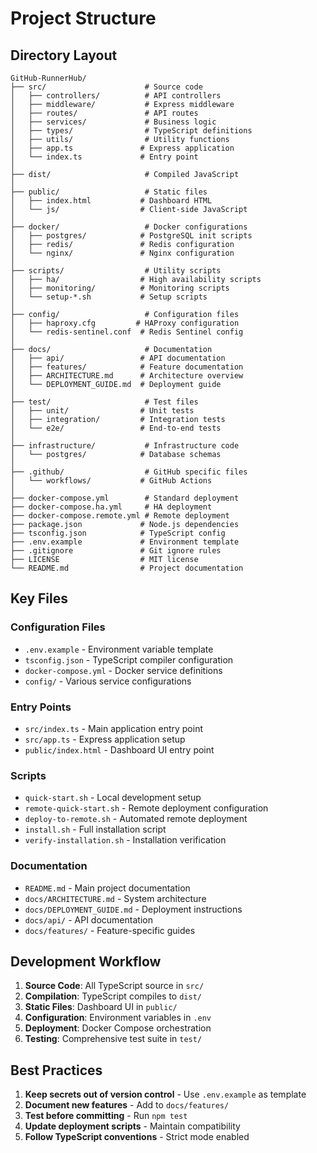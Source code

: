 # Project Structure

## Directory Layout

```
GitHub-RunnerHub/
├── src/                      # Source code
│   ├── controllers/          # API controllers
│   ├── middleware/           # Express middleware
│   ├── routes/               # API routes
│   ├── services/             # Business logic
│   ├── types/                # TypeScript definitions
│   ├── utils/                # Utility functions
│   ├── app.ts               # Express application
│   └── index.ts             # Entry point
│
├── dist/                     # Compiled JavaScript
│
├── public/                   # Static files
│   ├── index.html           # Dashboard HTML
│   └── js/                  # Client-side JavaScript
│
├── docker/                   # Docker configurations
│   ├── postgres/            # PostgreSQL init scripts
│   ├── redis/               # Redis configuration
│   └── nginx/               # Nginx configuration
│
├── scripts/                  # Utility scripts
│   ├── ha/                  # High availability scripts
│   ├── monitoring/          # Monitoring scripts
│   └── setup-*.sh           # Setup scripts
│
├── config/                   # Configuration files
│   ├── haproxy.cfg         # HAProxy configuration
│   └── redis-sentinel.conf  # Redis Sentinel config
│
├── docs/                     # Documentation
│   ├── api/                 # API documentation
│   ├── features/            # Feature documentation
│   ├── ARCHITECTURE.md      # Architecture overview
│   └── DEPLOYMENT_GUIDE.md  # Deployment guide
│
├── test/                     # Test files
│   ├── unit/                # Unit tests
│   ├── integration/         # Integration tests
│   └── e2e/                 # End-to-end tests
│
├── infrastructure/           # Infrastructure code
│   └── postgres/            # Database schemas
│
├── .github/                  # GitHub specific files
│   └── workflows/           # GitHub Actions
│
├── docker-compose.yml        # Standard deployment
├── docker-compose.ha.yml     # HA deployment
├── docker-compose.remote.yml # Remote deployment
├── package.json             # Node.js dependencies
├── tsconfig.json            # TypeScript config
├── .env.example             # Environment template
├── .gitignore               # Git ignore rules
├── LICENSE                  # MIT license
└── README.md                # Project documentation
```

## Key Files

### Configuration Files
- `.env.example` - Environment variable template
- `tsconfig.json` - TypeScript compiler configuration
- `docker-compose.yml` - Docker service definitions
- `config/` - Various service configurations

### Entry Points
- `src/index.ts` - Main application entry point
- `src/app.ts` - Express application setup
- `public/index.html` - Dashboard UI entry point

### Scripts
- `quick-start.sh` - Local development setup
- `remote-quick-start.sh` - Remote deployment configuration
- `deploy-to-remote.sh` - Automated remote deployment
- `install.sh` - Full installation script
- `verify-installation.sh` - Installation verification

### Documentation
- `README.md` - Main project documentation
- `docs/ARCHITECTURE.md` - System architecture
- `docs/DEPLOYMENT_GUIDE.md` - Deployment instructions
- `docs/api/` - API documentation
- `docs/features/` - Feature-specific guides

## Development Workflow

1. **Source Code**: All TypeScript source in `src/`
2. **Compilation**: TypeScript compiles to `dist/`
3. **Static Files**: Dashboard UI in `public/`
4. **Configuration**: Environment variables in `.env`
5. **Deployment**: Docker Compose orchestration
6. **Testing**: Comprehensive test suite in `test/`

## Best Practices

1. **Keep secrets out of version control** - Use `.env.example` as template
2. **Document new features** - Add to `docs/features/`
3. **Test before committing** - Run `npm test`
4. **Update deployment scripts** - Maintain compatibility
5. **Follow TypeScript conventions** - Strict mode enabled